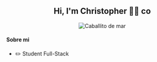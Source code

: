 <div align="center"> 

## Hi, I'm Christopher 👨‍💻 co

</div>

<div align="center">
    <img src="https://cdn-icons-png.flaticon.com/128/84/84111.png" alt="Caballito de mar" />
</div>


#### Sobre mi
- ✏️ Student Full-Stack

<!--
**CHRIS09MT/CHRIS09MT** is a ✨ _special_ ✨ repository because its `README.md` (this file) appears on your GitHub profile.

Here are some ideas to get you started:

- 🔭 I’m currently working on ...
- 🌱 I’m currently learning ...
- 👯 I’m looking to collaborate on ...
- 🤔 I’m looking for help with ...
- 💬 Ask me about ...
- 📫 How to reach me: ...
- 😄 Pronouns: ...
- ⚡ Fun fact: ...
-->
